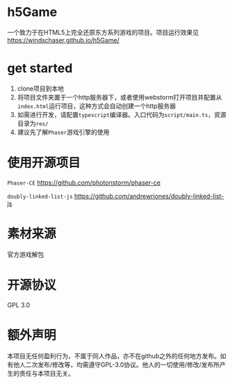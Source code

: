 # h5Game
一个致力于在HTML5上完全还原东方系列游戏的项目。项目运行效果见 https://windschaser.github.io/h5Game/

# get started
1. clone项目到本地
2. 将项目文件夹置于一个http服务器下，或者使用webstorm打开项目并配置从`index.html`运行项目，这种方式会自动创建一个http服务器
3. 如需进行开发，请配置`typescript`编译器。入口代码为`script/main.ts`，资源目录为`res/`
4. 建议先了解`Phaser`游戏引擎的使用
# 使用开源项目
`Phaser-CE` https://github.com/photonstorm/phaser-ce

`doubly-linked-list-js` https://github.com/andrewrjones/doubly-linked-list-js
# 素材来源
官方游戏解包
# 开源协议
GPL 3.0
# 额外声明
本项目无任何盈利行为，不属于同人作品，亦不在github之外的任何地方发布。如有他人二次发布/修改等，均需遵守GPL-3.0协议。他人的一切使用/修改/发布所产生的责任与本项目无关。
